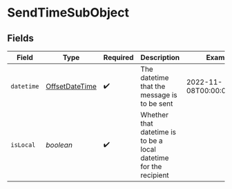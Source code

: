 # SendTimeSubObject


## Fields

| Field                                                                                     | Type                                                                                      | Required                                                                                  | Description                                                                               | Example                                                                                   |
| ----------------------------------------------------------------------------------------- | ----------------------------------------------------------------------------------------- | ----------------------------------------------------------------------------------------- | ----------------------------------------------------------------------------------------- | ----------------------------------------------------------------------------------------- |
| `datetime`                                                                                | [OffsetDateTime](https://docs.oracle.com/javase/8/docs/api/java/time/OffsetDateTime.html) | :heavy_check_mark:                                                                        | The datetime that the message is to be sent                                               | 2022-11-08T00:00:00+00:00                                                                 |
| `isLocal`                                                                                 | *boolean*                                                                                 | :heavy_check_mark:                                                                        | Whether that datetime is to be a local datetime for the recipient                         |                                                                                           |